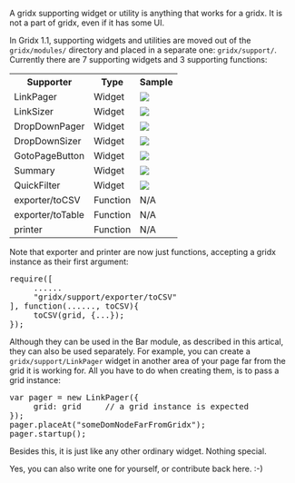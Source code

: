 A gridx supporting widget or utility is anything that works for a gridx. It is not a part of gridx, even if it has some UI. 

In Gridx 1.1, supporting widgets and utilities are moved out of the `gridx/modules/` directory and placed in a separate one: `gridx/support/`. Currently there are 7 supporting widgets and 3 supporting functions:

<table>
<tr><th>Supporter</th><th>Type</th><th>Sample</th></tr>
<tr><td>LinkPager</td><td>Widget</td><td><img src="http://oria.github.com/gridx/tutor/image/gridx-5.png" /></td></tr>
<tr><td>LinkSizer</td><td>Widget</td><td><img src="http://oria.github.com/gridx/tutor/image/gridx-6.png" /></td></tr>
<tr><td>DropDownPager</td><td>Widget</td><td><img src="http://oria.github.com/gridx/tutor/image/gridx-7.png" /></td></tr>
<tr><td>DropDownSizer</td><td>Widget</td><td><img src="http://oria.github.com/gridx/tutor/image/gridx-8.png" /></td></tr>
<tr><td>GotoPageButton</td><td>Widget</td><td><img src="http://oria.github.com/gridx/tutor/image/gridx-9.png" /></td></tr>
<tr><td>Summary</td><td>Widget</td><td><img src="http://oria.github.com/gridx/tutor/image/gridx-10.png" /></td></tr>
<tr><td>QuickFilter</td><td>Widget</td><td><img src="http://oria.github.com/gridx/tutor/image/gridx-11.png" /></td></tr>
<tr><td>exporter/toCSV</td><td>Function</td><td>N/A</td></tr>
<tr><td>exporter/toTable</td><td>Function</td><td>N/A</td></tr>
<tr><td>printer</td><td>Function</td><td>N/A</td></tr>
</table>

Note that exporter and printer are now just functions, accepting a gridx instance as their first argument:

<pre>
require([
     ......
     "gridx/support/exporter/toCSV"
], function(......, toCSV){
     toCSV(grid, {...});
});
</pre>

Although they can be used in the Bar module, as described in this artical, they can also be used separately. For example, you can create a `gridx/support/LinkPager` widget in another area of your page far from the grid it is working for. All you have to do when creating them, is to pass a grid instance:

<pre>
var pager = new LinkPager({
     grid: grid     // a grid instance is expected
});
pager.placeAt("someDomNodeFarFromGridx");
pager.startup();
</pre>

Besides this, it is just like any other ordinary widget. Nothing special.<br/>

Yes, you can also write one for yourself, or contribute back here. :-)